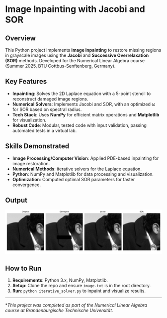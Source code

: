 # Image Inpainting with Jacobi and SOR

## Overview
This Python project implements **image inpainting** to restore missing regions in grayscale images using the **Jacobi** and **Successive Overrelaxation (SOR)** methods. Developed for the Numerical Linear Algebra course (Summer 2025, BTU Cottbus-Senftenberg, Germany).

## Key Features
- **Inpainting**: Solves the 2D Laplace equation with a 5-point stencil to reconstruct damaged image regions.
- **Numerical Solvers**: Implements Jacobi and SOR, with an optimized ω for SOR based on spectral radius.
- **Tech Stack**: Uses **NumPy** for efficient matrix operations and **Matplotlib** for visualization.
- **Robust Code**: Modular, tested code with input validation, passing automated tests in a virtual lab.

## Skills Demonstrated
- **Image Processing/Computer Vision**: Applied PDE-based inpainting for image restoration.
- **Numerical Methods**: iterative solvers for the Laplace equation.
- **Python**: NumPy and Matplotlib for data processing and visualization.
- **Optimization**: Computed optimal SOR parameters for faster convergence.

## Output
![Inpainting Results](images/inpainting_results.png)


## How to Run
1. **Requirements**: Python 3.x, NumPy, Matplotlib.
2. **Setup**: Clone the repo and ensure `image.txt` is in the root directory.
3. **Run**: `python iterative_solver.py` to inpaint and visualize results.


---
*_This project was completed as part of the Numerical Linear Algebra course at Brandenburgische Technische Universität._
